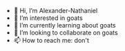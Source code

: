- 👋 Hi, I’m Alexander-Nathaniel
- 👀 I’m interested in goats
- 🌱 I’m currently learning about goats
- 💞️ I’m looking to collaborate on goats
- 📫 How to reach me: don't

<!---
Alexander-Nathaniel/Alexander-Nathaniel is a ✨ special ✨ repository because its `README.md` (this file) appears on your GitHub profile.
You can click the Preview link to take a look at your changes.
--->
